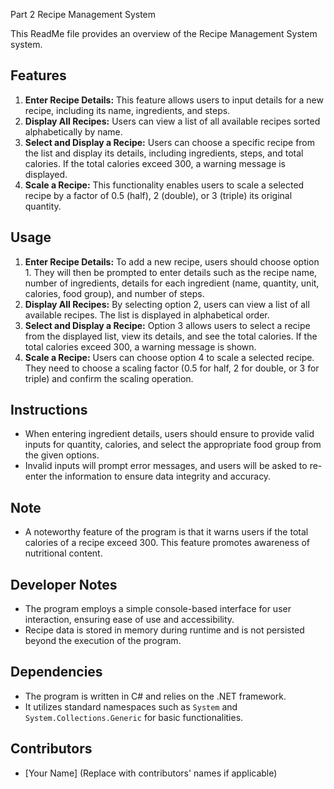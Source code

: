 Part 2
Recipe Management System

This ReadMe file provides an overview of the Recipe Management System system.

## Features
1. **Enter Recipe Details:** This feature allows users to input details for a new recipe, including its name, ingredients, and steps.
2. **Display All Recipes:** Users can view a list of all available recipes sorted alphabetically by name.
3. **Select and Display a Recipe:** Users can choose a specific recipe from the list and display its details, including ingredients, steps, and total calories. If the total calories exceed 300, a warning message is displayed.
4. **Scale a Recipe:** This functionality enables users to scale a selected recipe by a factor of 0.5 (half), 2 (double), or 3 (triple) its original quantity.

## Usage
1. **Enter Recipe Details:** To add a new recipe, users should choose option 1. They will then be prompted to enter details such as the recipe name, number of ingredients, details for each ingredient (name, quantity, unit, calories, food group), and number of steps.
2. **Display All Recipes:** By selecting option 2, users can view a list of all available recipes. The list is displayed in alphabetical order.
3. **Select and Display a Recipe:** Option 3 allows users to select a recipe from the displayed list, view its details, and see the total calories. If the total calories exceed 300, a warning message is shown.
4. **Scale a Recipe:** Users can choose option 4 to scale a selected recipe. They need to choose a scaling factor (0.5 for half, 2 for double, or 3 for triple) and confirm the scaling operation.

## Instructions
- When entering ingredient details, users should ensure to provide valid inputs for quantity, calories, and select the appropriate food group from the given options.
- Invalid inputs will prompt error messages, and users will be asked to re-enter the information to ensure data integrity and accuracy.

## Note
- A noteworthy feature of the program is that it warns users if the total calories of a recipe exceed 300. This feature promotes awareness of nutritional content.

## Developer Notes
- The program employs a simple console-based interface for user interaction, ensuring ease of use and accessibility.
- Recipe data is stored in memory during runtime and is not persisted beyond the execution of the program.

## Dependencies
- The program is written in C# and relies on the .NET framework.
- It utilizes standard namespaces such as `System` and `System.Collections.Generic` for basic functionalities.

## Contributors
- [Your Name] (Replace with contributors' names if applicable)

